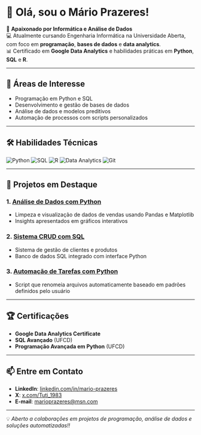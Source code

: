 # 👋 Olá, sou o Mário Prazeres!

🎯 **Apaixonado por Informática e Análise de Dados**  
💻 Atualmente cursando Engenharia Informática na Universidade Aberta, com foco em **programação**, **bases de dados** e **data analytics**.  
📊 Certificado em **Google Data Analytics** e habilidades práticas em **Python**, **SQL** e **R**.

---

## 🚀 Áreas de Interesse
- Programação em Python e SQL
- Desenvolvimento e gestão de bases de dados
- Análise de dados e modelos preditivos
- Automação de processos com scripts personalizados

---

## 🛠️ Habilidades Técnicas
![Python](https://img.shields.io/badge/Python-3776AB?style=for-the-badge&logo=python&logoColor=white)
![SQL](https://img.shields.io/badge/SQL-000000?style=for-the-badge&logo=postgresql&logoColor=white)
![R](https://img.shields.io/badge/R-276DC3?style=for-the-badge&logo=r&logoColor=white)
![Data Analytics](https://img.shields.io/badge/Data%20Analytics-FF6F00?style=for-the-badge&logo=tableau&logoColor=white)
![Git](https://img.shields.io/badge/Git-F05032?style=for-the-badge&logo=git&logoColor=white)

---

## 📂 Projetos em Destaque
### 1. [**Análise de Dados com Python**](https://github.com/MPrazeres-1983/analise-dados)
- Limpeza e visualização de dados de vendas usando Pandas e Matplotlib
- Insights apresentados em gráficos interativos

### 2. [**Sistema CRUD com SQL**](https://github.com/MPrazeres-1983/sistema-crud)
- Sistema de gestão de clientes e produtos
- Banco de dados SQL integrado com interface Python

### 3. [**Automação de Tarefas com Python**](https://github.com/MPrazeres-1983/automacao-tarefas)
- Script que renomeia arquivos automaticamente baseado em padrões definidos pelo usuário

---

## 🏆 Certificações
- **Google Data Analytics Certificate**  
- **SQL Avançado** (UFCD)  
- **Programação Avançada em Python** (UFCD)

---

## 📫 Entre em Contato
- **LinkedIn**: [linkedin.com/in/mario-prazeres](https://linkedin.com/in/mario-prazeres)  
- **X**: [x.com/Tuti_1983](https://x.com/Tuti_1983)
- **E-mail**: marioprazeres@msn.com  

---

💡 *Aberto a colaborações em projetos de programação, análise de dados e soluções automatizadas!!*
